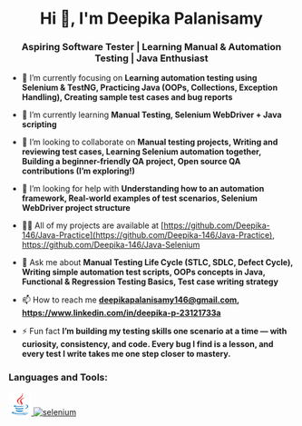
<h1 align="center">Hi 👋, I'm Deepika Palanisamy</h1>
<h3 align="center">Aspiring Software Tester | Learning Manual & Automation Testing | Java Enthusiast</h3>

- 🔭 I’m currently focusing on **Learning automation testing using Selenium & TestNG, Practicing Java (OOPs, Collections, Exception Handling), Creating sample test cases and bug reports**

- 🌱 I’m currently learning **Manual Testing, Selenium WebDriver + Java scripting**

- 👯 I’m looking to collaborate on **Manual testing projects, Writing and reviewing test cases, Learning Selenium automation together, Building a beginner-friendly QA project, Open source QA contributions (I’m exploring!)**

- 🤝 I’m looking for help with **Understanding how to an automation framework, Real-world examples of test scenarios, Selenium WebDriver project structure**

- 👨‍💻 All of my projects are available at [https://github.com/Deepika-146/Java-Practice](https://github.com/Deepika-146/Java-Practice), https://github.com/Deepika-146/Java-Selenium

- 💬 Ask me about **Manual Testing Life Cycle (STLC, SDLC, Defect Cycle), Writing simple automation test scripts, OOPs concepts in Java, Functional & Regression Testing Basics, Test case writing strategy**

- 📫 How to reach me **deepikapalanisamy146@gmail.com, https://www.linkedin.com/in/deepika-p-23121733a**

- ⚡ Fun fact **I’m building my testing skills one scenario at a time — with curiosity, consistency, and code. Every bug I find is a lesson, and every test I write takes me one step closer to mastery.**


<h3 align="left">Languages and Tools:</h3>
<p align="left"> <a href="https://www.java.com" target="_blank" rel="noreferrer"> <img src="https://raw.githubusercontent.com/devicons/devicon/master/icons/java/java-original.svg" alt="java" width="40" height="40"/> </a> <a href="https://www.selenium.dev" target="_blank" rel="noreferrer"> <img src="https://raw.githubusercontent.com/detain/svg-logos/780f25886640cef088af994181646db2f6b1a3f8/svg/selenium-logo.svg" alt="selenium" width="40" height="40"/> </a> </p>

